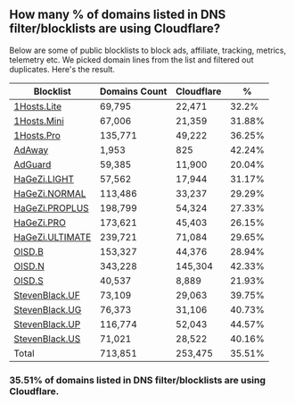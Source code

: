 ## How many % of domains listed in DNS filter/blocklists are using Cloudflare?


Below are some of public blocklists to block ads, affiliate, tracking, metrics, telemetry etc.
We picked domain lines from the list and filtered out duplicates.
Here's the result.


| Blocklist | Domains Count | Cloudflare | % |
| --- | --- | --- | --- |
| [1Hosts.Lite](https://raw.githubusercontent.com/badmojr/1Hosts/master/Lite/hosts.win) | 69,795 | 22,471 | 32.2% |
| [1Hosts.Mini](https://raw.githubusercontent.com/badmojr/1Hosts/master/mini/hosts.win) | 67,006 | 21,359 | 31.88% |
| [1Hosts.Pro](https://raw.githubusercontent.com/badmojr/1Hosts/master/Pro/hosts.win) | 135,771 | 49,222 | 36.25% |
| [AdAway](https://raw.githubusercontent.com/AdAway/adaway.github.io/master/hosts.txt) | 1,953 | 825 | 42.24% |
| [AdGuard](https://adguardteam.github.io/AdGuardSDNSFilter/Filters/filter.txt) | 59,385 | 11,900 | 20.04% |
| [HaGeZi.LIGHT](https://raw.githubusercontent.com/hagezi/dns-blocklists/main/hosts/light.txt) | 57,562 | 17,944 | 31.17% |
| [HaGeZi.NORMAL](https://raw.githubusercontent.com/hagezi/dns-blocklists/main/hosts/multi.txt) | 113,486 | 33,237 | 29.29% |
| [HaGeZi.PROPLUS](https://raw.githubusercontent.com/hagezi/dns-blocklists/main/hosts/pro.plus.txt) | 198,799 | 54,324 | 27.33% |
| [HaGeZi.PRO](https://raw.githubusercontent.com/hagezi/dns-blocklists/main/hosts/pro.txt) | 173,621 | 45,403 | 26.15% |
| [HaGeZi.ULTIMATE](https://raw.githubusercontent.com/hagezi/dns-blocklists/main/hosts/ultimate.txt) | 239,721 | 71,084 | 29.65% |
| [OISD.B](https://big.oisd.nl/dnsmasq) | 153,327 | 44,376 | 28.94% |
| [OISD.N](https://nsfw.oisd.nl/dnsmasq) | 343,228 | 145,304 | 42.33% |
| [OISD.S](https://small.oisd.nl/dnsmasq) | 40,537 | 8,889 | 21.93% |
| [StevenBlack.UF](https://raw.githubusercontent.com/StevenBlack/hosts/master/alternates/fakenews/hosts) | 73,109 | 29,063 | 39.75% |
| [StevenBlack.UG](https://raw.githubusercontent.com/StevenBlack/hosts/master/alternates/gambling/hosts) | 76,373 | 31,106 | 40.73% |
| [StevenBlack.UP](https://raw.githubusercontent.com/StevenBlack/hosts/master/alternates/porn/hosts) | 116,774 | 52,043 | 44.57% |
| [StevenBlack.US](https://raw.githubusercontent.com/StevenBlack/hosts/master/alternates/social/hosts) | 71,021 | 28,522 | 40.16% |
| Total | 713,851 | 253,475 | 35.51% |


### 35.51% of domains listed in DNS filter/blocklists are using Cloudflare.